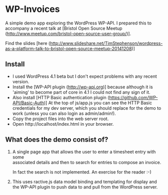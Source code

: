 WP-Invoices
===========

A simple demo app exploring the WordPress WP-API. I prepared this to accompany
a recent talk at [Bristol Open Source Meetup (http://www.meetup.com/bristol-open-source-user-group/)].

Find the slides [here (http://www.slideshare.net/TimStephenson/wordpress-as-a-platform-talk-to-bristol-open-source-meetup-20141208)]

Install
-------

 - I used WordPress 4.1 beta but I don't expect problems with any recent version.
 - Install the [WP-API plugin (http://wp-api.org)] because although it is
   'aiming' to become part of core in 4.1 I could not find any sign of it.
 - Also install [HTTP Basic authentication plugin (https://github.com/WP-API/Basic-Auth)]
   At the top of js/app.js you can see the HTTP Basic credentials for my dev
   server, which you should replace for the demo to work (unless you can also
   login as admin/admin!).
 - Copy the project files into the web server root.
 - Open http://localhost/index.html in your browser.  

What does the demo consist of?
------------------------------

1. A single page app that allows the user to enter a timesheet entry with some  
   associated details and then to search for entries to compose an invoice.

   In fact the search is not implemented. An exercise for the reader :-)

1. This uses ractive.js data model binding and templating for display and the
   WP-API plugin to push data to and pull from the WordPress server.
